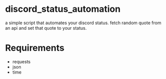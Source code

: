 # discord_status_automation
a simple script that automates your discord status.
fetch random quote from an api and set that quote to your status.

# Requirements 
 - requests
 - json
 - time
